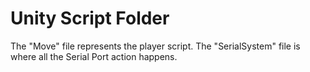 # Unity Script Folder
The "Move" file represents the player script.
The "SerialSystem" file is where all the Serial Port action happens.
